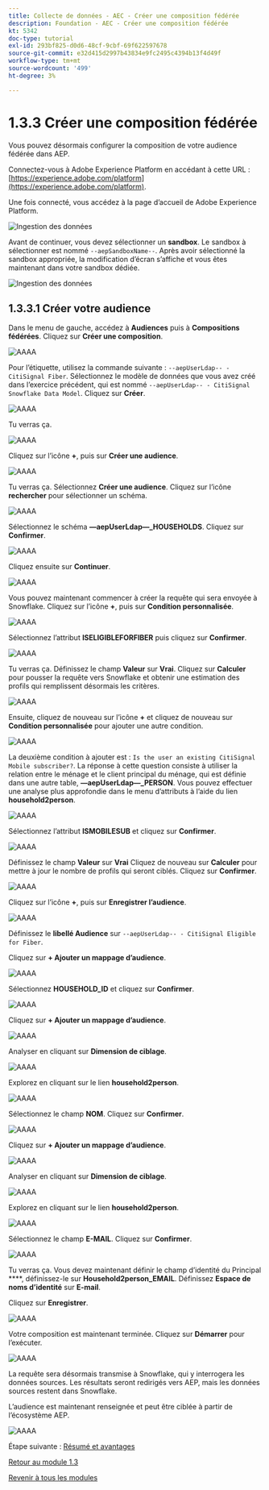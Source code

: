 ```yaml
---
title: Collecte de données - AEC - Créer une composition fédérée
description: Foundation - AEC - Créer une composition fédérée
kt: 5342
doc-type: tutorial
exl-id: 293bf825-d0d6-48cf-9cbf-69f622597678
source-git-commit: e32d415d2997b43834e9fc2495c4394b13f4d49f
workflow-type: tm+mt
source-wordcount: '499'
ht-degree: 3%

---
```


# 1.3.3 Créer une composition fédérée

Vous pouvez désormais configurer la composition de votre audience fédérée dans AEP.

Connectez-vous à Adobe Experience Platform en accédant à cette URL : [https://experience.adobe.com/platform](https://experience.adobe.com/platform).

Une fois connecté, vous accédez à la page d’accueil de Adobe Experience Platform.

![Ingestion des données](./../module1.2/images/home.png)

Avant de continuer, vous devez sélectionner un **sandbox**. Le sandbox à sélectionner est nommé ``--aepSandboxName--``. Après avoir sélectionné la sandbox appropriée, la modification d’écran s’affiche et vous êtes maintenant dans votre sandbox dédiée.

![Ingestion des données](./../module1.2/images/sb1.png)

## 1.3.3.1 Créer votre audience

Dans le menu de gauche, accédez à **Audiences** puis à **Compositions fédérées**. Cliquez sur **Créer une composition**.

![AAAA](./images/fedcomp1.png)

Pour l’étiquette, utilisez la commande suivante : `--aepUserLdap-- - CitiSignal Fiber`. Sélectionnez le modèle de données que vous avez créé dans l’exercice précédent, qui est nommé `--aepUserLdap-- - CitiSignal Snowflake Data Model`. Cliquez sur **Créer**.

![AAAA](./images/fedcomp2.png)

Tu verras ça.

![AAAA](./images/fedcomp3.png)

Cliquez sur l’icône **+**, puis sur **Créer une audience**.

![AAAA](./images/fedcomp4.png)

Tu verras ça. Sélectionnez **Créer une audience**. Cliquez sur l’icône **rechercher** pour sélectionner un schéma.

![AAAA](./images/fedcomp5.png)

Sélectionnez le schéma **—aepUserLdap—_HOUSEHOLDS**. Cliquez sur **Confirmer**.

![AAAA](./images/fedcomp6.png)

Cliquez ensuite sur **Continuer**.

![AAAA](./images/fedcomp7.png)

Vous pouvez maintenant commencer à créer la requête qui sera envoyée à Snowflake. Cliquez sur l’icône **+**, puis sur **Condition personnalisée**.

![AAAA](./images/fedcomp8.png)

Sélectionnez l’attribut **ISELIGIBLEFORFIBER** puis cliquez sur **Confirmer**.

![AAAA](./images/fedcomp9.png)

Tu verras ça. Définissez le champ **Valeur** sur **Vrai**. Cliquez sur **Calculer** pour pousser la requête vers Snowflake et obtenir une estimation des profils qui remplissent désormais les critères.

![AAAA](./images/fedcomp10.png)

Ensuite, cliquez de nouveau sur l’icône **+** et cliquez de nouveau sur **Condition personnalisée** pour ajouter une autre condition.

![AAAA](./images/fedcomp11.png)

La deuxième condition à ajouter est : `Is the user an existing CitiSignal Mobile subscriber?`. La réponse à cette question consiste à utiliser la relation entre le ménage et le client principal du ménage, qui est définie dans une autre table, **—aepUserLdap—_PERSON**. Vous pouvez effectuer une analyse plus approfondie dans le menu d’attributs à l’aide du lien **household2person**.

![AAAA](./images/fedcomp12.png)

Sélectionnez l’attribut **ISMOBILESUB** et cliquez sur **Confirmer**.

![AAAA](./images/fedcomp13.png)

Définissez le champ **Valeur** sur **Vrai** Cliquez de nouveau sur **Calculer** pour mettre à jour le nombre de profils qui seront ciblés. Cliquez sur **Confirmer**.

![AAAA](./images/fedcomp14.png)

Cliquez sur l’icône **+**, puis sur **Enregistrer l’audience**.

![AAAA](./images/fedcomp15.png)

Définissez le **libellé Audience** sur `--aepUserLdap-- - CitiSignal Eligible for Fiber`.

Cliquez sur **+ Ajouter un mappage d’audience**.

![AAAA](./images/fedcomp16.png)

Sélectionnez **HOUSEHOLD_ID** et cliquez sur **Confirmer**.

![AAAA](./images/fedcomp17.png)

Cliquez sur **+ Ajouter un mappage d’audience**.

![AAAA](./images/fedcomp18.png)

Analyser en cliquant sur **Dimension de ciblage**.

![AAAA](./images/fedcomp18a.png)

Explorez en cliquant sur le lien **household2person**.

![AAAA](./images/fedcomp18b.png)

Sélectionnez le champ **NOM**. Cliquez sur **Confirmer**.

![AAAA](./images/fedcomp18c.png)

Cliquez sur **+ Ajouter un mappage d’audience**.

![AAAA](./images/fedcomp20.png)

Analyser en cliquant sur **Dimension de ciblage**.

![AAAA](./images/fedcomp20a.png)

Explorez en cliquant sur le lien **household2person**.

![AAAA](./images/fedcomp20b.png)

Sélectionnez le champ **E-MAIL**. Cliquez sur **Confirmer**.

![AAAA](./images/fedcomp20c.png)

Tu verras ça. Vous devez maintenant définir le champ d’identité du Principal ****, définissez-le sur **Household2person_EMAIL**. Définissez **Espace de noms d’identité** sur **E-mail**.

Cliquez sur **Enregistrer**.

![AAAA](./images/fedcomp21.png)

Votre composition est maintenant terminée. Cliquez sur **Démarrer** pour l’exécuter.

![AAAA](./images/fedcomp21a.png)

La requête sera désormais transmise à Snowflake, qui y interrogera les données sources. Les résultats seront redirigés vers AEP, mais les données sources restent dans Snowflake.

L’audience est maintenant renseignée et peut être ciblée à partir de l’écosystème AEP.

![AAAA](./images/fedcomp22.png)

Étape suivante : [Résumé et avantages](./summary.md)

[Retour au module 1.3](./fac.md)

[Revenir à tous les modules](../../../overview.md)
